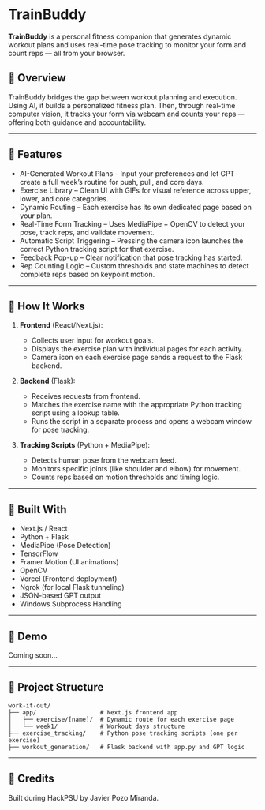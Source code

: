 # TrainBuddy

**TrainBuddy** is a personal fitness companion that generates dynamic workout plans and uses real-time pose tracking to monitor your form and count reps — all from your browser.

## 🧠 Overview

TrainBuddy bridges the gap between workout planning and execution. Using AI, it builds a personalized fitness plan. Then, through real-time computer vision, it tracks your form via webcam and counts your reps — offering both guidance and accountability.

---

## 🚀 Features

- AI-Generated Workout Plans – Input your preferences and let GPT create a full week’s routine for push, pull, and core days.
- Exercise Library – Clean UI with GIFs for visual reference across upper, lower, and core categories.
- Dynamic Routing – Each exercise has its own dedicated page based on your plan.
- Real-Time Form Tracking – Uses MediaPipe + OpenCV to detect your pose, track reps, and validate movement.
- Automatic Script Triggering – Pressing the camera icon launches the correct Python tracking script for that exercise.
- Feedback Pop-up – Clear notification that pose tracking has started.
- Rep Counting Logic – Custom thresholds and state machines to detect complete reps based on keypoint motion.

---

## 🎯 How It Works

1. **Frontend** (React/Next.js):
   - Collects user input for workout goals.
   - Displays the exercise plan with individual pages for each activity.
   - Camera icon on each exercise page sends a request to the Flask backend.

2. **Backend** (Flask):
   - Receives requests from frontend.
   - Matches the exercise name with the appropriate Python tracking script using a lookup table.
   - Runs the script in a separate process and opens a webcam window for pose tracking.

3. **Tracking Scripts** (Python + MediaPipe):
   - Detects human pose from the webcam feed.
   - Monitors specific joints (like shoulder and elbow) for movement.
   - Counts reps based on motion thresholds and timing logic.

---

## 🧰 Built With

- Next.js / React
- Python + Flask
- MediaPipe (Pose Detection)
- TensorFlow
- Framer Motion (UI animations)
- OpenCV
- Vercel (Frontend deployment)
- Ngrok (for local Flask tunneling)
- JSON-based GPT output
- Windows Subprocess Handling

---

## 📸 Demo

Coming soon...

---

## 📂 Project Structure

```
work-it-out/
├── app/                  # Next.js frontend app
│   ├── exercise/[name]/  # Dynamic route for each exercise page
│   └── week1/            # Workout days structure
├── exercise_tracking/    # Python pose tracking scripts (one per exercise)
├── workout_generation/   # Flask backend with app.py and GPT logic
```

---

## 🙌 Credits

Built during HackPSU by Javier Pozo Miranda.
